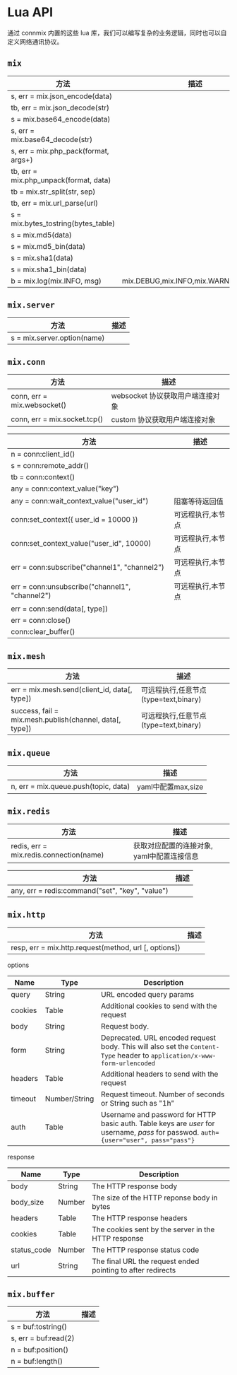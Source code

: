 # Lua API

通过 connmix 内置的这些 lua 库，我们可以编写复杂的业务逻辑，同时也可以自定义网络通讯协议。

## `mix`

| 方法                                       | 描述                                    |
|------------------------------------------|---------------------------------------|
| s, err = mix.json_encode(data)           |                                       |
| tb, err = mix.json_decode(str)           |                                       |
| s = mix.base64_encode(data)              |                                       |
| s, err = mix.base64_decode(str)          |                                       |
| s, err = mix.php_pack(format, args+)     |                                       |
| tb, err = mix.php_unpack(format, data)   |                                       |
| tb = mix.str_split(str, sep)             |                                       |
| tb, err = mix.url_parse(url)             |                                       |
| s = mix.bytes_tostring(bytes_table)      |                                       |
| s = mix.md5(data)                        |                                       |
| s = mix.md5_bin(data)                    |                                       |
| s = mix.sha1(data)                       |                                       |
| s = mix.sha1_bin(data)                   |                                       |
| b = mix.log(mix.INFO, msg)               | mix.DEBUG,mix.INFO,mix.WARN,mix.ERROR |

## `mix.server`

| 方法                                                   | 描述                         |
|-------------------------------------------------------|-----------------------------|
| s = mix.server.option(name)                           |                             |

## `mix.conn`

| 方法                           | 描述                    |
|------------------------------|-----------------------|
| conn, err = mix.websocket()  | websocket 协议获取用户端连接对象 |
| conn, err = mix.socket.tcp() | custom 协议获取用户端连接对象    |

| 方法                                             | 描述        |
|------------------------------------------------|-----------|
| n = conn:client_id()                           |           |
| s = conn:remote_addr()                         |           |
| tb = conn:context()                            |           |
| any = conn:context_value("key")                |           |
| any = conn:wait_context_value("user_id")       | 阻塞等待返回值   |
| conn:set_context({ user_id = 10000 })          | 可远程执行,本节点 |
| conn:set_context_value("user_id", 10000)       | 可远程执行,本节点 |
| err = conn:subscribe("channel1", "channel2")   | 可远程执行,本节点 |
| err = conn:unsubscribe("channel1", "channel2") | 可远程执行,本节点 |
| err = conn:send(data[, type])                  |           |
| err = conn:close()                             |           |
| conn:clear_buffer()                            |           |

## `mix.mesh`

| 方法                                                    | 描述                          |
|-------------------------------------------------------|-----------------------------|
| err = mix.mesh.send(client_id, data[, type])          | 可远程执行,任意节点 (type=text,binary) |
| success, fail = mix.mesh.publish(channel, data[, type]) | 可远程执行,任意节点 (type=text,binary) |

## `mix.queue`

| 方法                                   | 描述                                    |
|--------------------------------------|---------------------------------------|
| n, err = mix.queue.push(topic, data) | yaml中配置max,size                       |

## `mix.redis`

| 方法                                      | 描述                       |
|-----------------------------------------|--------------------------|
| redis, err = mix.redis.connection(name) | 获取对应配置的连接对象, yaml中配置连接信息 |

| 方法                                              | 描述           |
|-------------------------------------------------|--------------|
| any, err = redis:command("set", "key", "value") |              |

## `mix.http`

| 方法                                                    | 描述  |
|-------------------------------------------------------|-----|
| resp, err = mix.http.request(method, url [, options]) |     |

options

| Name    | Type          | Description                                                                                                                          |
|---------|---------------|--------------------------------------------------------------------------------------------------------------------------------------|
| query   | String        | URL encoded query params                                                                                                             |
| cookies | Table         | Additional cookies to send with the request                                                                                          |
| body    | String        | Request body.                                                                                                                        |
| form    | String        | Deprecated. URL encoded request body. This will also set the `Content-Type` header to `application/x-www-form-urlencoded`            |
| headers | Table         | Additional headers to send with the request                                                                                          |
| timeout | Number/String | Request timeout. Number of seconds or String such as "1h"                                                                            |
| auth    | Table         | Username and password for HTTP basic auth. Table keys are *user* for username, *pass* for passwod. `auth={user="user", pass="pass"}` |

response

| Name        | Type   | Description                                                 |
|-------------|--------|-------------------------------------------------------------|
| body        | String | The HTTP response body                                      |
| body_size   | Number | The size of the HTTP reponse body in bytes                  |
| headers     | Table  | The HTTP response headers                                   |
| cookies     | Table  | The cookies sent by the server in the HTTP response         |
| status_code | Number | The HTTP response status code                               |
| url         | String | The final URL the request ended pointing to after redirects |

## `mix.buffer`

| 方法                   | 描述  |
|----------------------|-----|
| s = buf:tostring()   |     |
| s, err = buf:read(2) |     |
| n = buf:position()   |     |
| n = buf:length()     |     |
